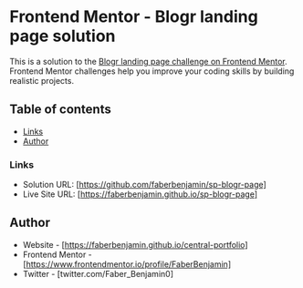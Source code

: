# Frontend Mentor - Blogr landing page solution

This is a solution to the [Blogr landing page challenge on Frontend Mentor](https://www.frontendmentor.io/challenges/blogr-landing-page-EX2RLAApP). Frontend Mentor challenges help you improve your coding skills by building realistic projects. 

## Table of contents

  - [Links](#links)
  - [Author](#author)

### Links

- Solution URL: [https://github.com/faberbenjamin/sp-blogr-page]
- Live Site URL: [https://faberbenjamin.github.io/sp-blogr-page]


## Author

- Website - [https://faberbenjamin.github.io/central-portfolio]
- Frontend Mentor - [https://www.frontendmentor.io/profile/FaberBenjamin]
- Twitter - [twitter.com/Faber_Benjamin0]


